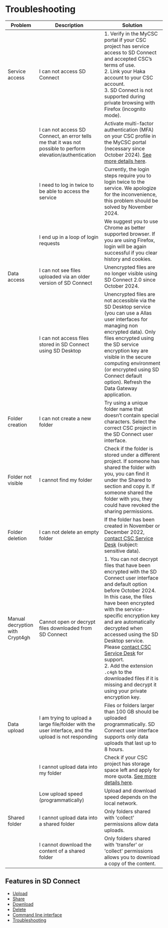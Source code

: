 # Troubleshooting

| Problem | Description | Solution |
|---------|-------------|----------|
|Service access|I can not access SD Connect|1. Verify in the MyCSC portal if your CSC project has service access to SD Connect and accepted CSC’s terms of use.<br>2. Link your Haka account to your CSC account.<br>3. SD Connect is not supported during private browsing with Firefox (incognito mode).|
||I can not access SD Connect, an error tells me that it was not possible to perform elevation/authentication|Activate multi-factor authentication (MFA) on your CSC profile in the MyCSC portal (necessary since October 2024). [See more details here](../../accounts/mfa.md).|
||I need to log in twice to be able to access the service|Currently, the login steps require you to login twice to the service. We apologize for the inconvenience, this problem should be solved by November 2024.|
||I end up in a loop of login requests|We suggest you to use Chrome as better supported browser. If you are using Firefox, login will be again successful if you clear history and cookies.|
|Data access|I can not see files uploaded via an older version of SD Connect|Unencrypted files are no longer visible using SD Connect 2.0 since October 2024.|
||I can not access files stored in SD Connect using SD Desktop|Unencrypted files are not accessible via the SD Desktop service (you can use a Allas user interfaces for managing non encrypted data). Only files encrypted using the SD service encryption key are visible in the secure computing environment (or encrypted using SD Connect default option). Refresh the Data Gateway application.|
|Folder creation|I can not create a new folder|Try using a unique folder name that doesn’t contain special characters. Select the correct CSC project in the SD Connect user interface.|
|Folder not visible|I cannot find my folder|Check if the folder is stored under a different project. If someone has shared the folder with you, you can find it under the Shared to section and copy it. If someone shared the folder with you, they could have revoked the sharing permissions.|
|Folder deletion|I can not delete an empty folder|If the folder has been created in November or December 2022, [contact CSC Service Desk](../../support/contact.md) (subject: sensitive data).|
|Manual decryption with Crypt4gh|Cannot open or decrypt files downloaded from SD Connect|1. You can not decrypt files that have been encrypted with the SD Connect user interface and default option before October 2024. In this case, the files have been encrypted with the service-specific encryption key and are automatically decrypted when accessed using the SD Desktop service. Please [contact CSC Service Desk](../../support/contact.md) for support.<br>2. Add the extension `.c4gh` to the downloaded files if it is missing and decrypt it using your private encryption key.|
|Data upload|I am trying to upload a large file/folder with the user interface, and the upload is not responding|Files or folders larger than 100 GB should be uploaded programmatically. SD Connect user interface supports only data uploads that last up to 8 hours.|
||I cannot upload data into my folder|Check if your CSC project has storage space left and apply for more quota. [See more details here](../../accounts/how-to-increase-disk-quotas.md).|
||Low upload speed (programmatically)|Upload and download speed depends on the local network.|
|Shared folder|I cannot upload data into a shared folder|Only folders shared with 'collect' permissions allow data uploads.|
||I cannot download the content of a shared folder|Only folders shared with 'transfer' or 'collect' permissions allows you to download a copy of the content.|

## Features in SD Connect

* [Upload](./sd-connect-upload.md)
* [Share](./sd-connect-share.md)
* [Download](./sd-connect-download.md)
* [Delete](./sd-connect-delete.md)
* [Command line interface](./sd-connect-command-line-interface.md)
* [Troubleshooting](./sd-connect-troubleshooting.md)
